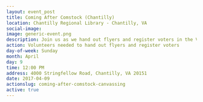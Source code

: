 ```yaml
---
layout: event_post
title: Coming After Comstock (Chantilly)
location: Chantilly Regional Library - Chantilly, VA
social-image:
image: generic-event.png
description: Join us as we hand out flyers and register voters in the Virginia 10.
action: Volunteers needed to hand out flyers and register voters
day-of-week: Sunday
month: April
day: 9
time: 12:00 PM
address: 4000 Stringfellow Road, Chantilly, VA 20151
date: 2017-04-09
actionslug: coming-after-comstock-canvassing
active: true
---
```

